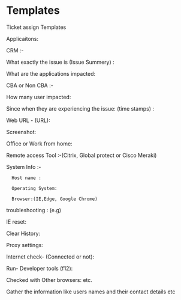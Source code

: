 # Templates
Ticket assign Templates

Applicaitons:

CRM :-

What exactly the issue is (Issue Summery) :

What are the applications impacted:

CBA or Non CBA :- 

How many user impacted:

Since when they are experiencing the issue: (time stamps) :

Web URL - (URL):

Screenshot:

Office or Work from home:

Remote access Tool :-(Citrix, Global protect or Cisco Meraki)

System Info :-

      Host name :
      
      Operating System:
      
      Browser:(IE,Edge, Google Chrome)
      
troubleshooting :
(e.g)

 IE reset:
 
 Clear History:
 
 Proxy settings:
 
 Internet check- (Connected or not):
 
 Run- Developer tools (f12):
 
Checked with Other browsers:
  etc.
  
Gather the information like users names and their contact details etc

